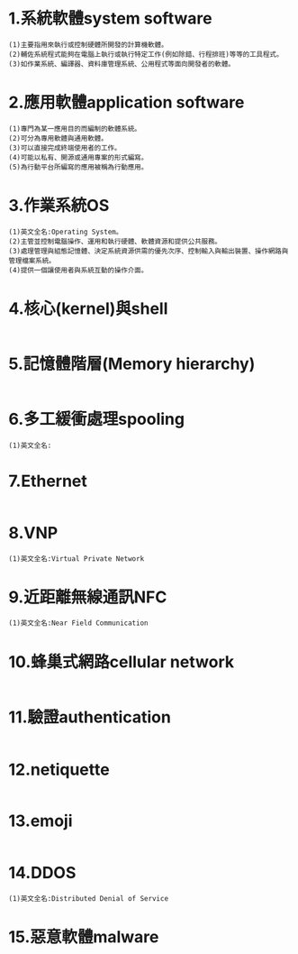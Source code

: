 # 1.系統軟體system software
```
(1)主要指用來執行或控制硬體所開發的計算機軟體。
(2)輔佐系統程式能夠在電腦上執行或執行特定工作(例如除錯、行程排班)等等的工具程式。
(3)如作業系統、編譯器、資料庫管理系統、公用程式等面向開發者的軟體。
```
# 2.應用軟體application software
```
(1)專門為某一應用目的而編制的軟體系統。
(2)可分為專用軟體與通用軟體。
(3)可以直接完成終端使用者的工作。
(4)可能以私有、開源或通用專案的形式編寫。
(5)為行動平台所編寫的應用被稱為行動應用。
```
# 3.作業系統OS
```
(1)英文全名:Operating System。
(2)主管並控制電腦操作、運用和執行硬體、軟體資源和提供公共服務。
(3)處理管理與組態記憶體、決定系統資源供需的優先次序、控制輸入與輸出裝置、操作網路與管理檔案系統。
(4)提供一個讓使用者與系統互動的操作介面。
```
# 4.核心(kernel)與shell
```

```
# 5.記憶體階層(Memory hierarchy)
```

```
# 6.多工緩衝處理spooling
```
(1)英文全名:
```
# 7.Ethernet
```

```
# 8.VNP
```
(1)英文全名:Virtual Private Network
```
# 9.近距離無線通訊NFC
```
(1)英文全名:Near Field Communication
```
# 10.蜂巢式網路cellular network
```

```
# 11.驗證authentication
```

```
# 12.netiquette
```

```
# 13.emoji
```

```
# 14.DDOS
```
(1)英文全名:Distributed Denial of Service
```
# 15.惡意軟體malware
```

```
